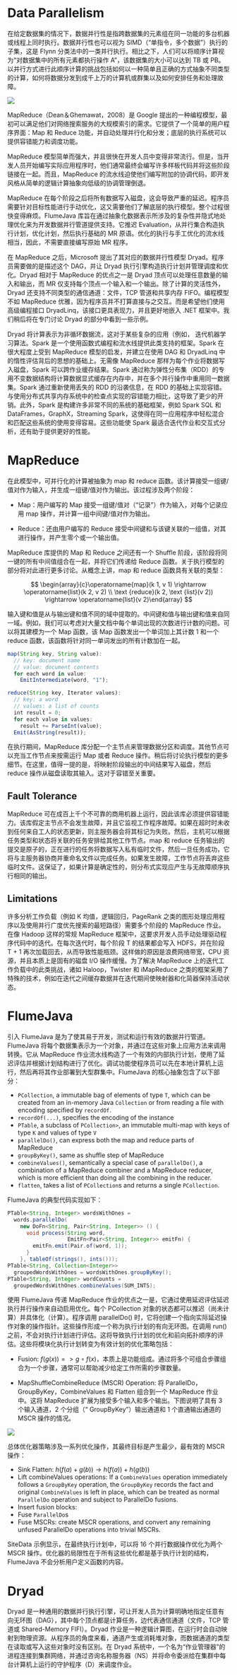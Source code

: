 # Data Parallelism

在给定数据集的情况下，数据并行性是指跨数据集的元素组在同一功能的多台机器或线程上同时执行。数据并行性也可以视为 SIMD（“单指令，多个数据”）执行的子集，这是 Flynn 分类法中的一类并行执行。相比之下，人们可以将顺序计算视为“对数据集中的所有元素都执行操作 A”，该数据集的大小可以达到 TB 或 PB。以并行方式进行此顺序计算的挑战包括如何以一种简单且正确的方式抽象不同类型的计算，如何将数据分发到成千上万的计算机或群集以及如何安排任务和处理故障。

![](https://s1.ax1x.com/2020/04/23/Jw5eoD.md.png)

MapReduce（Dean＆Ghemawat，2008）是 Google 提出的一种编程模型，最初可以满足他们对网络搜索服务的大规模索引的需求。它提供了一个简单的用户程序界面：Map 和 Reduce 功能，并自动处理并行化和分发；底层的执行系统可以提供容错能力和调度功能。

MapReduce 模型简单而强大，并且很快在开发人员中变得非常流行。但是，当开发人员开始编写实际应用程序时，他们通常最终会编写许多样板代码并将这些阶段链接在一起。而且，MapReduce 的流水线迫使他们编写附加的协调代码，即开发风格从简单的逻辑计算抽象向低级的协调管理倒退。

MapReduce 在每个阶段之后将所有数据写入磁盘，这会导致严重的延迟。程序员需要针对目标性能进行手动优化，这又需要他们了解底层的执行模型。整个过程很快变得麻烦。FlumeJava 库旨在通过抽象化数据表示所涉及的复杂性并隐式地处理优化来为开发数据并行管道提供支持。它推迟 Evaluation，从并行集合构造执行计划，优化计划，然后执行基础的 MR 原语。优化的执行与手工优化的流水线相当，因此，不需要直接编写原始 MR 程序。

在 MapReduce 之后，Microsoft 提出了其对应的数据并行性模型 Dryad。程序员需要做的是描述这个 DAG，并让 Dryad 执行引擎构造执行计划并管理调度和优化。Dryad 相对于 MapReduce 的优点之一是 Dryad 顶点可以处理任意数量的输入和输出，而 MR 仅支持每个顶点一个输入和一个输出。除了计算的灵活性外，Dryad 还支持不同类型的通信通道：文件，TCP 管道和共享内存 FIFO。编程模型不如 MapReduce 优雅，因为程序员并不打算直接与之交互。而是希望他们使用高级编程接口 DryadLinq，该接口更具表现力，并且更好地嵌入 .NET 框架中。我们稍后将在专门讨论 Dryad 的部分中看到一些示例。

Dryad 将计算表示为非循环数据流，这对于某些复杂的应用（例如， 迭代机器学习算法。Spark 是一个使用函数式编程和流水线提供此类支持的框架。Spark 在很大程度上受到 MapReduce 模型的启发，并建立在使用 DAG 和 DryadLinq 中的惰性评估背后的思想的基础上。无需像 MapReduce 那样为每个作业将数据写入磁盘，Spark 可以跨作业缓存结果。Spark 通过称为弹性分布集（RDD）的专用不变数据结构将计算数据显式缓存在内存中，并在多个并行操作中重用同一数据集。Spark 通过重新使用丢失的 RDD 的沿袭信息，在 RDD 的基础上实现容错。与使用分布式共享内存系统中的检查点实现的容错能力相比，这导致了更少的开销。此外，Spark 是构建许多非常不同的系统的基础框架，例如 Spark SQL 和 DataFrames，GraphX，Streaming Spark，这使得在同一应用程序中轻松混合和匹配这些系统的使用变得容易。这些功能使 Spark 最适合迭代作业和交互式分析，还有助于提供更好的性能。

# MapReduce

在此模型中，可并行化的计算被抽象为 map 和 reduce 函数。该计算接受一组键/值对作为输入，并生成一组键/值对作为输出。该过程涉及两个阶段：

- Map：用户编写的 Map 接受一组键/值对（“记录”）作为输入，对每个记录应用 map 操作，并计算一组中间键/值对作为输出。

- Reduce：还由用户编写的 Reduce 接受中间键和与该键关联的一组值，对其进行操作，并产生零个或一个输出值。

MapReduce 库提供的 Map 和 Reduce 之间还有一个 Shuffle 阶段，该阶段将同一键的所有中间值组合在一起，并将它们传递给 Reduce 函数。关于执行模型的部分将对此进行更多讨论。从概念上讲，map 和 reduce 函数具有关联的类型：

$$
\begin{array}{c}\operatorname{map}(k 1, v 1) \rightarrow \operatorname{list}(k 2, v 2) \\ \text {reduce}(k 2, \text {list}(v 2)) \rightarrow \operatorname{list}(v 2)\end{array}
$$

输入键和值是从与输出键和值不同的域中提取的。中间键和值与输出键和值来自同一域。例如，我们可以考虑对大量文档中每个单词出现的次数进行计数的问题。可以将其建模为一个 Map 函数，该 Map 函数发出一个单词加上其计数 1 和一个 reduce 函数，该函数将针对同一单词发出的所有计数加在一起。

```ts
map(String key, String value):
  // key: document name
  // value: document contents
  for each word in value:
    EmitIntermediate(word, "1");

reduce(String key, Iterator values):
  // key: a word
  // values: a list of counts
  int result = 0;
  for each value in values:
    result += ParseInt(value);
  Emit(AsString(result));
```

在执行期间，MapReduce 库分配一个主节点来管理数据分区和调度。其他节点可以充当工作节点来按需运行 Map 或者 Reduce 操作。稍后将讨论执行模型的更多细节。在这里，值得一提的是，将映射阶段输出的中间结果写入磁盘，然后 reduce 操作从磁盘读取其输入。这对于容错至关重要。

## Fault Tolerance

MapReduce 可在成百上千个不可靠的商用机器上运行，因此该库必须提供容错能力。该库假定主节点不会发生故障，并且它监视工作程序故障。如果在超时时未收到任何来自工人的状态更新，则主服务器会将其标记为失败。然后，主机可以根据任务类型和状态将关联的任务安排给其他工作节点。map 和 reduce 任务输出的提交是原子的，正在进行的任务将数据写入私有临时文件，然后一旦任务成功，它将与主服务器协商并重命名文件以完成任务。如果发生故障，工作节点将丢弃这些临时文件。这保证了，如果计算是确定性的，则分布式实现应产生与无故障顺序执行相同的输出。

## Limitations

许多分析工作负载（例如 K 均值，逻辑回归，PageRank 之类的图形处理应用程序以及使用并行广度优先搜索的最短路径）需要多个阶段的 MapReduce 作业。在像 Hadoop 这样的常规 MapReduce 框架中，这要求开发人员手动处理驱动程序代码中的迭代。在每次迭代时，每个阶段 T 的结果都会写入 HDFS，并在阶段 T + 1 再次加载回去，从而导致性能瓶颈。这样做的原因是浪费网络带宽，CPU 资源，并且本质上是固有的磁盘 I/O 操作缓慢。为了解决 MapReduce 上的迭代工作负载中的此类挑战，诸如 Haloop，Twister 和 iMapReduce 之类的框架采用了特殊的技术，例如在迭代之间缓存数据并在迭代期间使映射器和化简器保持活动状态。

# FlumeJava

引入 FlumeJava 是为了使其易于开发，测试和运行有效的数据并行管道。FlumeJava 将每个数据集表示为一个对象，并通过在这些对象上应用方法来调用转换。它从 MapReduce 作业流水线构造了一个有效的内部执行计划，使用了延迟评估并根据计划结构进行了优化。调试功能使程序员可以先在本地计算机上运行，然后再将其作业部署到大型群集中。FlumeJava 的核心抽象包含了以下部分：

- `PCollection`, a immutable bag of elements of type `T`, which can be created from an in-memory Java `Collection` or from reading a file with encoding specified by `recordOf`.
- `recordOf(...)`, specifies the encoding of the instance
- `PTable`, a subclass of `PCollection>`, an immutable multi-map with keys of type `K` and values of type `V`
- `parallelDo()`, can express both the map and reduce parts of MapReduce
- `groupByKey()`, same as shuffle step of MapReduce
- `combineValues()`, semantically a special case of `parallelDo()`, a combination of a MapReduce combiner and a MapReduce reducer, which is more efficient than doing all the combining in the reducer.
- `flatten`, takes a list of `PCollection`s and returns a single `PCollection`.

FlumeJava 的典型代码实现如下：

```java
PTable<String, Integer> wordsWithOnes =
  words.parallelDo(
    new DoFn<String, Pair<String, Integer>> () {
      void process(String word,
                   EmitFn<Pair<String, Integer>> emitFn) {
        emitFn.emit(Pair.of(word, 1));
      }
    }, tableOf(strings(), ints()));
PTable<String, Collection<Integer>>
  groupedWordsWithOnes = wordsWithOnes.groupByKey();
PTable<String, Integer> wordCounts =
  groupedWordsWithOnes.combineValues(SUM_INTS);
```

使用 FlumeJava 传递 MapReduce 作业的优点之一是，它通过使用延迟评估延迟执行并行操作来自动启用优化。每个 PCollection 对象的状态都可以推迟（尚未计算）并具体化（计算）。程序调用 parallelDo() 时，它将创建一个指向实际延迟操作对象的操作指针。这些操作形成一个称为执行计划的有向无环图。在调用 run() 之前，不会对执行计划进行评估。这将导致执行计划的优化和前向拓扑顺序的评估。这些将模块化执行计划转变为有效计划的优化策略包括：

- Fusion: $f(g(x))=>g \circ f(x)$，本质上是功能组成。通过将多个可组合步骤组合为一个步骤，通常可以帮助减少给定工作所需的步骤数量。

- MapShuffleCombineReduce (MSCR) Operation: 将 ParallelDo，GroupByKey，CombineValues 和 Flatten 组合到一个 MapReduce 作业中。这将 MapReduce 扩展为接受多个输入和多个输出。下图说明了具有 3 个输入通道，2 个分组（“ GroupByKey”）输出通道和 1 个直通输出通道的 MSCR 操作的情况。

![](https://s1.ax1x.com/2020/04/23/JwXuHs.md.png)

总体优化器策略涉及一系列优化操作，其最终目标是产生最少，最有效的 MSCR 操作：

- Sink Flatten: $h(f(a)+g(b)) \rightarrow h(f(a))+h(g(b))$
- Lift combineValues operations: If a `CombineValues` operation immediately follows a `GroupByKey` operation, the `GroupByKey` records the fact and original `CombineValues` is left in place, which can be treated as normal `ParallelDo` operation and subject to ParallelDo fusions.
- Insert fusion blocks:
- Fuse `ParallelDo`s
- Fuse MSCRs: create MSCR operations, and convert any remaining unfused ParallelDo operations into trivial MSCRs.

SiteData 示例显示，在最终执行计划中，可以将 16 个并行数据操作优化为两个 MSCR 操作。优化器的局限性在于所有这些优化都是基于执行计划的结构，FlumeJava 不会分析用户定义函数的内容。

# Dryad

Dryad 是一种通用的数据并行执行引擎，可让开发人员为计算明确地指定任意有向无环图（DAG），其中每个顶点都是计算任务，边代表通信通道（文件，TCP 管道或 Shared-Memory FIFI）。Dryad 作业是一种逻辑计算图，在运行时会自动映射到物理资源。从程序员的角度来看，通道产生或消耗堆对象，而数据通道的类型在读取或写入这些对象时没有区别。在 Dryad 系统中，一个名为“作业管理器”的进程连接到集群网络，并通过咨询名称服务器（NS）并将命令委派给在集群中每台计算机上运行的守护程序（D）来调度作业。
